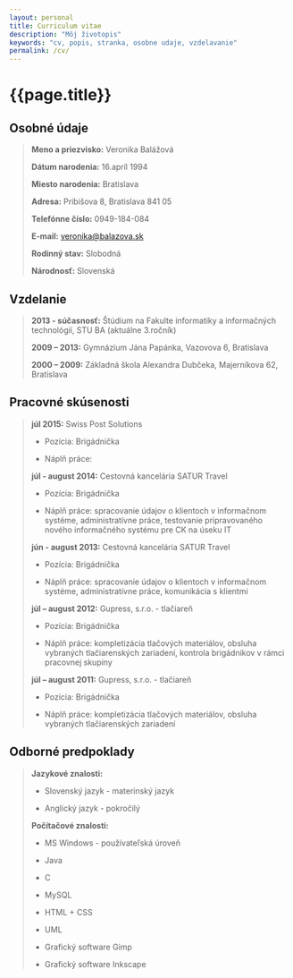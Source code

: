 ```yaml
---
layout: personal
title: Curriculum vitae
description: "Môj životopis"
keywords: "cv, popis, stranka, osobne udaje, vzdelavanie"
permalink: /cv/
---
```

{{page.title}}
============

**Osobné údaje**
------------

> **Meno a priezvisko:** Veronika Balážová
>
> **Dátum narodenia:** 16.apríl 1994
>
> **Miesto narodenia:** Bratislava
>
> **Adresa:** Pribišova 8, Bratislava 841 05
>
> **Telefónne číslo:** 0949-184-084
>
> **E-mail:** veronika@balazova.sk
>
> **Rodinný stav:** Slobodná
>
> **Národnosť:** Slovenská


**Vzdelanie**
---------

> **2013 - súčasnosť:** Štúdium na Fakulte informatiky a informačných technológií, STU BA (aktuálne 3.ročník)
>
> **2009 – 2013:** Gymnázium Jána Papánka, Vazovova 6, Bratislava
>
> **2000 – 2009:** Základná škola Alexandra Dubčeka, Majerníkova 62, Bratislava                                              
>

**Pracovné skúsenosti**
-------------------

> **júl 2015:** Swiss Post Solutions
>
> - Pozícia: Brigádnička
>
> - Náplň práce: 
>
> **júl - august 2014:** Cestovná kancelária SATUR Travel
>
> - Pozícia: Brigádnička
>
> - Náplň práce: spracovanie údajov o klientoch v informačnom systéme, administratívne práce, testovanie pripravovaného nového informačného systému pre CK na úseku IT
>
> **jún - august 2013:** Cestovná kancelária SATUR Travel
>
> - Pozícia: Brigádnička
>
> - Náplň práce: spracovanie údajov o klientoch v informačnom systéme, administratívne práce, komunikácia s klientmi
> 
> **júl – august 2012:** Gupress, s.r.o. - tlačiareň
>
> - Pozícia: Brigádnička
>
> - Náplň práce: kompletizácia tlačových materiálov, obsluha vybraných tlačiarenských zariadení, kontrola brigádnikov v rámci pracovnej skupiny
>
> **júl – august 2011:** Gupress, s.r.o. - tlačiareň
>
> - Pozícia: Brigádnička 
>
> - Náplň práce: kompletizácia tlačových materiálov, obsluha vybraných tlačiarenských zariadení


**Odborné predpoklady**
-------------------

> **Jazykové znalosti:**
>
> - Slovenský jazyk - materinský jazyk
>
> - Anglický jazyk - pokročilý
>
> **Počítačové znalosti:**
>
> - MS Windows - používateľská úroveň
>
> - Java
>
> - C
>
> - MySQL
>
> - HTML + CSS
>
> - UML
>
> - Grafický software Gimp
>
> - Grafický software Inkscape